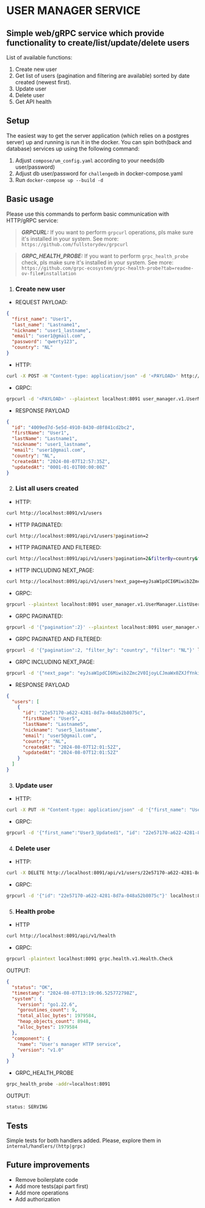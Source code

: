 # USER MANAGER SERVICE

## Simple web/gRPC service which provide functionality to create/list/update/delete users
List of available functions:

1. Create new user
2. Get list of users (pagination and filtering are available) sorted by date created (newest first).
3. Update user
4. Delete user
5. Get API health

## Setup

The easiest way to get the server application (which relies on a postgres server) up and running is run it in the docker.
You can spin both(back and database) services up using the following command:
1. Adjust `compose/um_config.yaml` according to your needs(db user/password)
2. Adjust db user/password for `challengedb` in docker-compose.yaml
3. Run `docker-compose up --build -d`

## Basic usage

Please use this commands to perform basic communication with HTTP/gRPC service:
>**_GRPCURL:_** If you want to perform `grpcurl` operations, pls make sure it's installed in your system. See more: `https://github.com/fullstorydev/grpcurl`

>**_GRPC_HEALTH_PROBE:_** If you want to perform `grpc_health_probe` check, pls make sure it's installed in your system. See more: `https://github.com/grpc-ecosystem/grpc-health-probe?tab=readme-ov-file#installation`

1. ### Create new user
- REQUEST PAYLOAD:
```json
{
  "first_name": "User1", 
  "last_name": "Lastname1", 
  "nickname": "user1_lastname", 
  "email": "user1@gmail.com", 
  "password": "qwerty123", 
  "country": "NL"
}
```
- HTTP: 
```bash
curl -X POST -H "Content-type: application/json" -d '<PAYLOAD>' http://localhost:8091/v1/users
```
- GRPC:
```bash
grpcurl -d '<PAYLOAD>' --plaintext localhost:8091 user_manager.v1.UserManager.CreateUser
```
- RESPONSE PAYLOAD
```json
{
  "id": "4009ed7d-5e5d-4910-8430-d8f841cd2bc2",
  "firstName": "User1",
  "lastName": "Lastname1",
  "nickname": "user1_lastname",
  "email": "user1@gmail.com",
  "country": "NL",
  "createdAt": "2024-08-07T12:57:35Z",
  "updatedAt": "0001-01-01T00:00:00Z"
}
```

2. ### List all users created
- HTTP: 
```bash
curl http://localhost:8091/v1/users
```
- HTTP PAGINATED: 
```bash
curl http://localhost:8091/api/v1/users?pagination=2
```
- HTTP PAGINATED AND FILTERED:
```bash
curl http://localhost:8091/api/v1/users?pagination=2&filterBy=country&filter=NL
```
- HTTP INCLUDING NEXT_PAGE:
```bash
curl http://localhost:8091/api/v1/users?next_page=eyJsaW1pdCI6Miwib2Zmc2V0IjoyLCJmaWx0ZXJfYnkiOiIiLCJmaWx0ZXIiOiIiLCJ0aW1lIjoiMjAyNC0wOC0wNFQyMjo1NDo1My4xMTIzNzErMDI6MDAifQ==
```
- GRPC:
```bash
grpcurl --plaintext localhost:8091 user_manager.v1.UserManager.ListUsers
```
- GRPC PAGINATED:
```bash
grpcurl -d '{"pagination":2}' --plaintext localhost:8091 user_manager.v1.UserManager.ListUsers
```
- GRPC PAGINATED AND FILTERED:
```bash
grpcurl -d '{"pagination":2, "filter_by": "country", "filter": "NL"}' localhost:8091 user_manager.v1.UserManager.ListUsers
```
- GRPC INCLUDING NEXT_PAGE:
```bash
grpcurl -d '{"next_page": "eyJsaW1pdCI6Miwib2Zmc2V0IjoyLCJmaWx0ZXJfYnkiOiIiLCJmaWx0ZXIiOiIiLCJ0aW1lIjoiMjAyNC0wOC0wNFQyMjo1NDo1My4xMTIzNzErMDI6MDAifQ=="}' localhost:8091 user_manager.v1.UserManager.ListUsers
```
- RESPONSE PAYLOAD
```json
{
  "users": [
    {
      "id": "22e57170-a622-4281-8d7a-048a52b8075c",
      "firstName": "User5",
      "lastName": "Lastname5",
      "nickname": "user5_lastname",
      "email": "user5@gmail.com",
      "country": "NL",
      "createdAt": "2024-08-07T12:01:52Z",
      "updatedAt": "2024-08-07T12:01:52Z"
    }
  ]
}
```

3. ### Update user
- HTTP:
```bash
curl -X PUT -H "Content-type: application/json" -d '{"first_name": "User1_Updated"}' http://localhost:8091/api/v1/users/22e57170-a622-4281-8d7a-048a52b8075c
```
- GRPC:
```bash
grpcurl -d '{"first_name":"User3_Updated1", "id": "22e57170-a622-4281-8d7a-048a52b8075c"}' localhost:8091 user_manager.v1.UserManager.UpdateUser
```

4. ### Delete user
- HTTP:
```bash
curl -X DELETE http://localhost:8091/api/v1/users/22e57170-a622-4281-8d7a-048a52b8075c
```
- GRPC:
```bash
grpcurl -d '{"id": "22e57170-a622-4281-8d7a-048a52b8075c"}' localhost:8091 user_manager.v1.UserManager.DeleteUser
```
5. ### Health probe
- HTTP
```bash
curl http://localhost:8091/api/v1/health
```
- GRPC:
```bash
grpcurl -plaintext localhost:8091 grpc.health.v1.Health.Check
```
OUTPUT:
```json
{
  "status": "OK",
  "timestamp": "2024-08-07T13:19:06.525772798Z",
  "system": {
    "version": "go1.22.6",
    "goroutines_count": 9,
    "total_alloc_bytes": 1979584,
    "heap_objects_count": 8948,
    "alloc_bytes": 1979584
  },
  "component": {
    "name": "User's manager HTTP service",
    "version": "v1.0"
  }
}
```

- GRPC_HEALTH_PROBE
```bash
grpc_health_probe -addr=localhost:8091
```
OUTPUT:
```text
status: SERVING
```

## Tests ##
Simple tests for both handlers added. Please, explore them in `internal/handlers/(http|grpc)`

## Future improvements ##
* Remove boilerplate code
* Add more tests(api part first)
* Add more operations
* Add authorization


